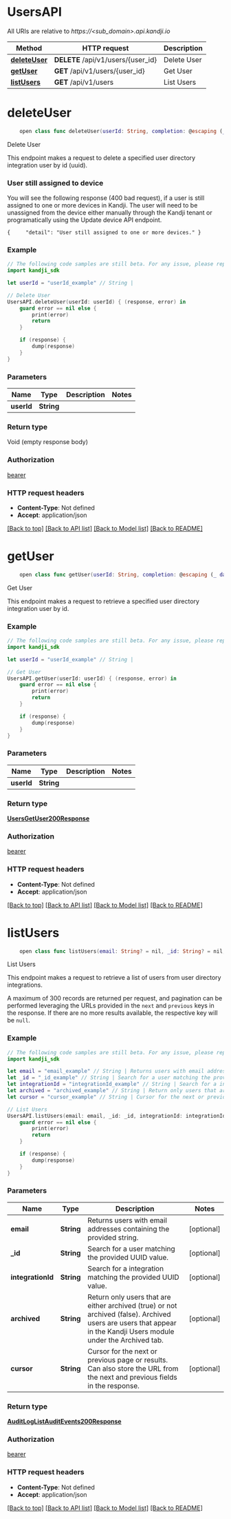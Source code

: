 # UsersAPI

All URIs are relative to *https://<sub_domain>.api.kandji.io*

Method | HTTP request | Description
------------- | ------------- | -------------
[**deleteUser**](UsersAPI.md#deleteuser) | **DELETE** /api/v1/users/{user_id} | Delete User
[**getUser**](UsersAPI.md#getuser) | **GET** /api/v1/users/{user_id} | Get User
[**listUsers**](UsersAPI.md#listusers) | **GET** /api/v1/users | List Users


# **deleteUser**
```swift
    open class func deleteUser(userId: String, completion: @escaping (_ data: Void?, _ error: Error?) -> Void)
```

Delete User

<p>This endpoint makes a request to delete a specified user directory integration user by id (uuid).</p> <h3 id=&quot;user-still-assigned-to-device&quot;>User still assigned to device</h3> <p>You will see the following response (400 bad request), if a user is still assigned to one or more devices in Kandji. The user will need to be unassigned from the device either manually through the Kandji tenant or programatically using the Update device API endpoint.</p> <pre class=&quot;click-to-expand-wrapper is-snippet-wrapper&quot;><code class=&quot;language-json&quot;>{     &quot;detail&quot;: &quot;User still assigned to one or more devices.&quot; }  </code></pre>

### Example
```swift
// The following code samples are still beta. For any issue, please report via http://github.com/OpenAPITools/openapi-generator/issues/new
import kandji_sdk

let userId = "userId_example" // String | 

// Delete User
UsersAPI.deleteUser(userId: userId) { (response, error) in
    guard error == nil else {
        print(error)
        return
    }

    if (response) {
        dump(response)
    }
}
```

### Parameters

Name | Type | Description  | Notes
------------- | ------------- | ------------- | -------------
 **userId** | **String** |  | 

### Return type

Void (empty response body)

### Authorization

[bearer](../README.md#bearer)

### HTTP request headers

 - **Content-Type**: Not defined
 - **Accept**: application/json

[[Back to top]](#) [[Back to API list]](../README.md#documentation-for-api-endpoints) [[Back to Model list]](../README.md#documentation-for-models) [[Back to README]](../README.md)

# **getUser**
```swift
    open class func getUser(userId: String, completion: @escaping (_ data: UsersGetUser200Response?, _ error: Error?) -> Void)
```

Get User

This endpoint makes a request to retrieve a specified user directory integration user by id.

### Example
```swift
// The following code samples are still beta. For any issue, please report via http://github.com/OpenAPITools/openapi-generator/issues/new
import kandji_sdk

let userId = "userId_example" // String | 

// Get User
UsersAPI.getUser(userId: userId) { (response, error) in
    guard error == nil else {
        print(error)
        return
    }

    if (response) {
        dump(response)
    }
}
```

### Parameters

Name | Type | Description  | Notes
------------- | ------------- | ------------- | -------------
 **userId** | **String** |  | 

### Return type

[**UsersGetUser200Response**](UsersGetUser200Response.md)

### Authorization

[bearer](../README.md#bearer)

### HTTP request headers

 - **Content-Type**: Not defined
 - **Accept**: application/json

[[Back to top]](#) [[Back to API list]](../README.md#documentation-for-api-endpoints) [[Back to Model list]](../README.md#documentation-for-models) [[Back to README]](../README.md)

# **listUsers**
```swift
    open class func listUsers(email: String? = nil, _id: String? = nil, integrationId: String? = nil, archived: String? = nil, cursor: String? = nil, completion: @escaping (_ data: AuditLogListAuditEvents200Response?, _ error: Error?) -> Void)
```

List Users

<p>This endpoint makes a request to retrieve a list of users from user directory integrations.</p> <p>A maximum of 300 records are returned per request, and pagination can be performed leveraging the URLs provided in the <code>next</code> and <code>previous</code> keys in the response. If there are no more results available, the respective key will be <code>null</code>.</p>

### Example
```swift
// The following code samples are still beta. For any issue, please report via http://github.com/OpenAPITools/openapi-generator/issues/new
import kandji_sdk

let email = "email_example" // String | Returns users with email addresses containing the provided string. (optional)
let _id = "_id_example" // String | Search for a user matching the provided UUID value. (optional)
let integrationId = "integrationId_example" // String | Search for a integration matching the provided UUID value. (optional)
let archived = "archived_example" // String | Return only users that are either archived (true) or not archived (false). Archived users are users that appear in the Kandji Users module under the Archived tab. (optional)
let cursor = "cursor_example" // String | Cursor for the next or previous page or results. Can also store the URL from the next and previous fields in the response. (optional)

// List Users
UsersAPI.listUsers(email: email, _id: _id, integrationId: integrationId, archived: archived, cursor: cursor) { (response, error) in
    guard error == nil else {
        print(error)
        return
    }

    if (response) {
        dump(response)
    }
}
```

### Parameters

Name | Type | Description  | Notes
------------- | ------------- | ------------- | -------------
 **email** | **String** | Returns users with email addresses containing the provided string. | [optional] 
 **_id** | **String** | Search for a user matching the provided UUID value. | [optional] 
 **integrationId** | **String** | Search for a integration matching the provided UUID value. | [optional] 
 **archived** | **String** | Return only users that are either archived (true) or not archived (false). Archived users are users that appear in the Kandji Users module under the Archived tab. | [optional] 
 **cursor** | **String** | Cursor for the next or previous page or results. Can also store the URL from the next and previous fields in the response. | [optional] 

### Return type

[**AuditLogListAuditEvents200Response**](AuditLogListAuditEvents200Response.md)

### Authorization

[bearer](../README.md#bearer)

### HTTP request headers

 - **Content-Type**: Not defined
 - **Accept**: application/json

[[Back to top]](#) [[Back to API list]](../README.md#documentation-for-api-endpoints) [[Back to Model list]](../README.md#documentation-for-models) [[Back to README]](../README.md)

